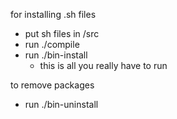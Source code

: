 for installing .sh files

* put sh files in /src
* run ./compile
* run ./bin-install
    * this is all you really have to run


to remove packages

* run ./bin-uninstall 

